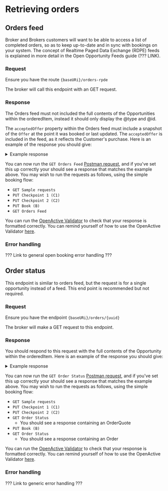 # Retrieving orders

## Orders feed

Broker and Brokers customers will want to be able to access a list of completed orders, so as to keep up-to-date and in sync with bookings on your system. The concept of Realtime Paged Data Exchange (RDPE) feeds is explained in more detail in the Open Opportunity Feeds guide (??? LINK).

### Request

Ensure you have the route  `{baseURi}/orders-rpde`

The broker will call this endpoint with an GET request.

### Response

The Orders feed must not included the full contents of the Opportunities within the orderedItem, instead it should only display the @type and @id.

The `acceptedOffer` property within the Orders feed must include a snapshot of the `Offer` at the point it was booked or last updated. The `acceptedOffer` is included in the feed, as it reflects the Customer's purchase. Here is an example of the response you should give:

<details>

<summary>Example response</summary>

```
{
  "next": "https://example.com/api/orders-rpde?afterTimestamp=1521565719&afterId=e11429ea-467f-4270-ab62-e47368996fe8",
  "items": [
    {
      "state": "updated",
      "kind": "Order",
      "@id": "e11429ea-467f-4270-ab62-e47368996fe8",
      "modified": 1521565719,
      "data": {
        "@context": "https://openactive.io/",
        "@type": "Order",
        "@id": "https://example.com/api/orders/e11429ea-467f-4270-ab62-e47368996fe8",
        "identifier": "e11429ea-467f-4270-ab62-e47368996fe8",
        "orderedItem": [
          {
            "@type": "OrderItem",
            "@id": "https://example.com/api/orders/e11429ea-467f-4270-ab62-e47368996fe8#/orderedItem/1234",
            "orderItemStatus": "https://openactive.io/OrderItemConfirmed",
            "unitTaxSpecification": [
              {
                "@type": "TaxChargeSpecification",
                "name": "VAT at 20%",
                "price": 1,
                "priceCurrency": "GBP",
                "rate": 0.2
              }
            ],
            "acceptedOffer": {
              "@type": "Offer",
              "@id": "https://example.com/events/452#/offers/878",
              "description": "Winger space for Speedball.",
              "name": "Speedball winger position",
              "price": 10,
              "priceCurrency": "GBP",
              "validFromBeforeStartDate": "P6D",
              "allowCustomerCancellationFullRefund": true,
              "latestCancellationBeforeStartDate": "P1D"
            },
            "orderedItem": {
              "@type": "ScheduledSession",
              "@id": "https://example.com/events/452/subEvents/132"
            },
            "accessPass": [
              {
                "@type": "Barcode",
                "text": "0123456789"
              }
            ]
          }
        ],
        "totalPaymentDue": {
          "@type": "PriceSpecification",
          "price": 5,
          "priceCurrency": "GBP"
        },
        "totalPaymentTax": [
          {
            "@type": "TaxChargeSpecification",
            "name": "VAT at 20%",
            "price": 1,
            "priceCurrency": "GBP",
            "rate": 0.2
          }
        ]
      }
    }
  ]
}
```

</details>

You can now run the `GET Orders Feed` [Postman request](https://documenter.getpostman.com/view/21015180/Uz5DqdCf), and if you've set this up correctly your should see a response that matches the example above. You may wish to run the requests as follows, using the simple booking flow:&#x20;

* `GET Sample requests`
* `PUT Checkpoint 1 (C1)`
* `PUT Checkpoint 2 (C2)`
* `PUT Book (B)`
* `GET Orders Feed`

You can run the [OpenActive Validator](https://validator.openactive.io/) to check that your response is formatted correctly. You can remind yourself of how to use the OpenActive Validator [here](../../getting-started/tools-and-resources/#openactive-validator). &#x20;

### Error handling

??? Link to general open booking error handling ???

## Order status

This endpoint is similar to orders feed, but the request is for a single opportunity instead of a feed. This end point is recommended but not required.

### Request

Ensure you have the endpoint `{baseURi}/orders/{uuid}`

The broker will make a GET request to this endpoint.

### Response

You should respond to this request with the full contents of the Opportunity within the orderedItem. Here is an example of the response you should give:

<details>

<summary>Example response</summary>

```
{
  "@context": "https://openactive.io/",
  "@type": "Order",
  "@id": "https://example.com/api/orders/e11429ea-467f-4270-ab62-e47368996fe8",
  "brokerRole": "https://openactive.io/AgentBroker",
  "broker": {
    "@type": "Organization",
    "name": "MyFitnessApp",
    "url": "https://myfitnessapp.example.com",
    "description": "A fitness app for all the community",
    "logo": {
      "@type": "ImageObject",
      "url": "http://data.myfitnessapp.org.uk/images/logo.png"
    },
    "address": {
      "@type": "PostalAddress",
      "streetAddress": "Alan Peacock Way",
      "addressLocality": "Village East",
      "addressRegion": "Middlesbrough",
      "postalCode": "TS4 3AE",
      "addressCountry": "GB"
    }
  },
  "customer": {
    "@type": "Person",
    "email": "geoffcapes@example.com",
    "telephone": "020 811 8055",
    "givenName": "Geoff",
    "familyName": "Capes"
  },
  "seller": {
    "@type": "Organization",
    "@id": "https://example.com/api/organisations/123",
    "identifier": "CRUOZWJ1",
    "name": "Better",
    "taxMode": "https://openactive.io/TaxGross",
    "legalName": "Greenwich Leisure Limited",
    "description": "A charitable social enterprise for all the community",
    "url": "https://www.better.org.uk",
    "logo": {
      "@type": "ImageObject",
      "url": "http://data.better.org.uk/images/logo.png"
    },
    "telephone": "020 3457 8700",
    "email": "customerservices@gll.org",
    "vatID": "GB 789 1234 56",
    "address": {
      "@type": "PostalAddress",
      "streetAddress": "Alan Peacock Way",
      "addressLocality": "Village East",
      "addressRegion": "Middlesbrough",
      "postalCode": "TS4 3AE",
      "addressCountry": "GB"
    },
    "termsOfService": [
      {
        "@type": "PrivacyPolicy",
        "name": "Privacy Policy",
        "url": "https://example.com/privacy-policy",
        "requiresExplicitConsent": false
      },
      {
        "@type": "TermsOfUse",
        "name": "Terms and Conditions",
        "url": "https://example.com/terms-and-conditions",
        "dateModified": "2019-04-16T20:31:13Z",
        "requiresExplicitConsent": true
      }
    ]
  },
  "bookingService": {
    "@type": "BookingService",
    "name": "Playwaze",
    "url": "http://www.playwaze.com",
    "termsOfService": [
      {
        "@type": "Terms",
        "name": "Terms of Service",
        "url": "https://brokerexample.com/terms.html",
        "requiresExplicitConsent": false
      }
    ]
  },
  "orderedItem": [
    {
      "@type": "OrderItem",
      "@id": "https://example.com/api/orders/e11429ea-467f-4270-ab62-e47368996fe8#/orderedItem/1234",
      "orderItemStatus": "https://openactive.io/OrderItemConfirmed",
      "unitTaxSpecification": [
        {
          "@type": "TaxChargeSpecification",
          "name": "VAT at 20%",
          "price": 1,
          "priceCurrency": "GBP",
          "rate": 0.2
        }
      ],
      "acceptedOffer": {
        "@type": "Offer",
        "@id": "https://example.com/events/452#/offers/878",
        "description": "Winger space for Speedball.",
        "name": "Speedball winger position",
        "price": 10,
        "priceCurrency": "GBP",
        "validFromBeforeStartDate": "P6D",
        "allowCustomerCancellationFullRefund": true,
        "latestCancellationBeforeStartDate": "P1D"
      },
      "orderedItem": {
        "@type": "ScheduledSession",
        "@id": "https://example.com/events/452/subEvents/132",
        "identifier": 123,
        "eventStatus": "https://schema.org/EventScheduled",
        "startDate": "2018-10-30T11:00:00Z",
        "endDate": "2018-10-30T12:00:00Z",
        "duration": "PT1H",
        "superEvent": {
          "@type": "SessionSeries",
          "@id": "https://api.example.com/events/452",
          "name": "Bodypump",
          "activity": [
            {
              "type": "Concept",
              "id": "https://openactive.io/activity-list#5e78bcbe-36db-425a-9064-bf96d09cc351",
              "prefLabel": "Bodypump™",
              "inScheme": "https://openactive.io/activity-list"
            }
          ],
          "url": "https://example.com/events/452",
          "location": {
            "@type": "Place",
            "url": "https://www.everyoneactive.com/centres/Middlesbrough-Sports-Village",
            "name": "Middlesbrough Sports Village",
            "identifier": "0140",
            "address": {
              "@type": "PostalAddress",
              "streetAddress": "Alan Peacock Way",
              "addressLocality": "Village East",
              "addressRegion": "Middlesbrough",
              "postalCode": "TS4 3AE",
              "addressCountry": "GB"
            },
            "geo": {
              "@type": "GeoCoordinates",
              "latitude": 54.543964,
              "longitude": -1.20978500000001
            }
          }
        }
      },
      "accessPass": [
        {
          "@type": "Barcode",
          "text": "0123456789"
        }
      ]
    }
  ],
  "totalPaymentDue": {
    "@type": "PriceSpecification",
    "price": 5,
    "priceCurrency": "GBP"
  },
  "totalPaymentTax": [
    {
      "@type": "TaxChargeSpecification",
      "name": "VAT at 20%",
      "price": 1,
      "priceCurrency": "GBP",
      "rate": 0.2
    }
  ],
  "payment": {
    "@type": "Payment",
    "name": "AcmeBroker Points",
    "identifier": "1234567890npduy2f"
  }
}
```

</details>

You can now run the `GET Order Status` [Postman request](https://documenter.getpostman.com/view/21015180/Uz5DqdCf), and if you've set this up correctly your should see a response that matches the example above. You may wish to run the requests as follows, using the simple booking flow:&#x20;

* `GET Sample requests`
* `PUT Checkpoint 1 (C1)`
* `PUT Checkpoint 2 (C2)`
* `GET Order Status`
  * You should see a response containing an OrderQuote
* `PUT Book (B)`
* `GET Order Status`
  * You should see a response containing an Order

You can run the [OpenActive Validator](https://validator.openactive.io/) to check that your response is formatted correctly. You can remind yourself of how to use the OpenActive Validator [here](../../getting-started/tools-and-resources/#openactive-validator). &#x20;

### Error handling

??? Link to generic error handling ???
